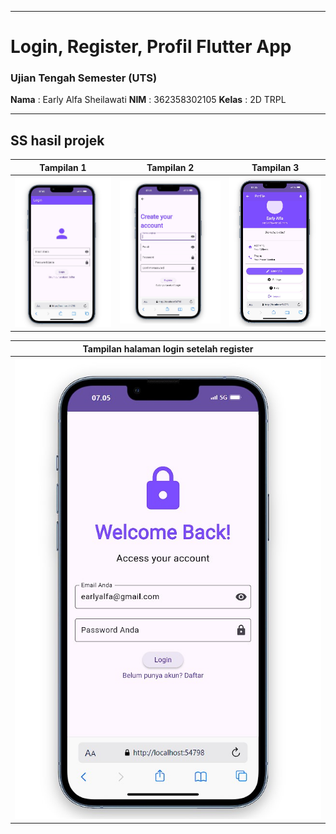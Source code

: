 


---

# Login, Register, Profil Flutter App

### Ujian Tengah Semester (UTS)  
**Nama**  : Early Alfa Sheilawati
**NIM**   : 362358302105
**Kelas** : 2D TRPL  

---

## SS hasil projek
| Tampilan 1 | Tampilan 2 | Tampilan 3 |
|------------|------------|------------|
| ![Screenshot 1](assets/1.jpg) | ![Screenshot 2](assets/2.jpg) | ![Screenshot 3](assets/3.jpg) |

| Tampilan halaman login setelah register | 
|------------|
| ![Screenshot 1](assets/4.jpg) |


